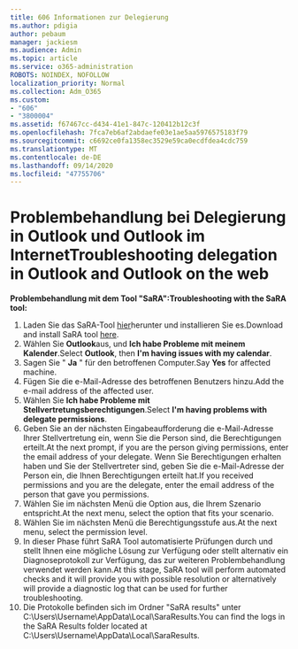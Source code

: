 ```yaml
---
title: 606 Informationen zur Delegierung
ms.author: pdigia
author: pebaum
manager: jackiesm
ms.audience: Admin
ms.topic: article
ms.service: o365-administration
ROBOTS: NOINDEX, NOFOLLOW
localization_priority: Normal
ms.collection: Adm_O365
ms.custom:
- "606"
- "3800004"
ms.assetid: f67467cc-d434-41e1-847c-120412b12c3f
ms.openlocfilehash: 7fca7eb6af2abdaefe03e1ae5aa5976575183f79
ms.sourcegitcommit: c6692ce0fa1358ec3529e59ca0ecdfdea4cdc759
ms.translationtype: MT
ms.contentlocale: de-DE
ms.lasthandoff: 09/14/2020
ms.locfileid: "47755706"
---
```

# <a name="troubleshooting-delegation-in-outlook-and-outlook-on-the-web"></a><span data-ttu-id="51499-102">Problembehandlung bei Delegierung in Outlook und Outlook im Internet</span><span class="sxs-lookup"><span data-stu-id="51499-102">Troubleshooting delegation in Outlook and Outlook on the web</span></span>

<span data-ttu-id="51499-103">**Problembehandlung mit dem Tool "SaRA":**</span><span class="sxs-lookup"><span data-stu-id="51499-103">**Troubleshooting with the SaRA tool:**</span></span>

1. <span data-ttu-id="51499-104">Laden Sie das SaRA-Tool [hier](https://aka.ms/SaRA-SkypeForBusinessSignIn)herunter und installieren Sie es.</span><span class="sxs-lookup"><span data-stu-id="51499-104">Download and install SaRA tool [here](https://aka.ms/SaRA-SkypeForBusinessSignIn).</span></span>
1. <span data-ttu-id="51499-105">Wählen Sie **Outlook**aus, und **Ich habe Probleme mit meinem Kalender**.</span><span class="sxs-lookup"><span data-stu-id="51499-105">Select **Outlook**, then **I'm having issues with my calendar**.</span></span>
1. <span data-ttu-id="51499-106">Sagen Sie " **Ja** " für den betroffenen Computer.</span><span class="sxs-lookup"><span data-stu-id="51499-106">Say **Yes** for affected machine.</span></span>
1. <span data-ttu-id="51499-107">Fügen Sie die e-Mail-Adresse des betroffenen Benutzers hinzu.</span><span class="sxs-lookup"><span data-stu-id="51499-107">Add the e-mail address of the affected user.</span></span>
1. <span data-ttu-id="51499-108">Wählen Sie **Ich habe Probleme mit Stellvertretungsberechtigungen**.</span><span class="sxs-lookup"><span data-stu-id="51499-108">Select **I'm having problems with delegate permissions**.</span></span>
1. <span data-ttu-id="51499-109">Geben Sie an der nächsten Eingabeaufforderung die e-Mail-Adresse Ihrer Stellvertretung ein, wenn Sie die Person sind, die Berechtigungen erteilt.</span><span class="sxs-lookup"><span data-stu-id="51499-109">At the next prompt, if you are the person giving permissions, enter the email address of your delegate.</span></span> <span data-ttu-id="51499-110">Wenn Sie Berechtigungen erhalten haben und Sie der Stellvertreter sind, geben Sie die e-Mail-Adresse der Person ein, die Ihnen Berechtigungen erteilt hat.</span><span class="sxs-lookup"><span data-stu-id="51499-110">If you received permissions and you are the delegate, enter the email address of the person that gave you permissions.</span></span>
1. <span data-ttu-id="51499-111">Wählen Sie im nächsten Menü die Option aus, die Ihrem Szenario entspricht.</span><span class="sxs-lookup"><span data-stu-id="51499-111">At the next menu, select the option that fits your scenario.</span></span>
1. <span data-ttu-id="51499-112">Wählen Sie im nächsten Menü die Berechtigungsstufe aus.</span><span class="sxs-lookup"><span data-stu-id="51499-112">At the next menu, select the permission level.</span></span>
1. <span data-ttu-id="51499-113">In dieser Phase führt SaRA Tool automatisierte Prüfungen durch und stellt Ihnen eine mögliche Lösung zur Verfügung oder stellt alternativ ein Diagnoseprotokoll zur Verfügung, das zur weiteren Problembehandlung verwendet werden kann.</span><span class="sxs-lookup"><span data-stu-id="51499-113">At this stage, SaRA tool will perform automated checks and it will provide you with possible resolution or alternatively will provide a diagnostic log that can be used for further troubleshooting.</span></span>
1. <span data-ttu-id="51499-114">Die Protokolle befinden sich im Ordner "SaRA results" unter C:\Users\Username\AppData\Local\SaraResults.</span><span class="sxs-lookup"><span data-stu-id="51499-114">You can find the logs in the SaRA Results folder located at C:\Users\Username\AppData\Local\SaraResults.</span></span>
